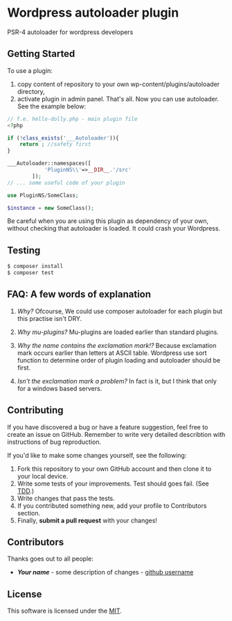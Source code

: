 # Wordpress autoloader plugin
PSR-4 autoloader for wordpress developers
## Getting Started
To use a plugin:
1. copy content of repository to your own wp-content/plugins/autoloader directory,
2. activate plugin in admin panel.
That's all. Now you can use autoloader. See the example below:
```php
// f.e. hello-dolly.php - main plugin file
<?php

if (!class_exists('___Autoloader')){
    return ; //safety first
}

___Autoloader::namespaces([
            'PluginNS\\'=>__DIR__.'/src'
        ]);
// ... some useful code of your plugin

use PluginNS/SomeClass;

$instance = new SomeClass();
```

Be careful when you are using this plugin as dependency of your own, without checking that autoloader is loaded. It could crash your Wordpress.

## Testing

```bash
$ composer install
$ composer test
```

## FAQ: A few words of explanation

1. *Why?* 
Ofcourse, We could use composer autoloader for each plugin but this practise isn't DRY.

2. *Why mu-plugins?*
Mu-plugins are loaded earlier than standard plugins.

3. *Why the name contains the exclamation mark!?*
Because exclamation mark occurs earlier than letters at ASCII table. Wordpress use sort function to determine order of plugin loading and autoloader should be first.

4. *Isn't the exclamation mark a problem?*
In fact is it, but I think that only for a windows based servers.



## Contributing


If you have discovered a bug or have a feature suggestion, feel free to create an issue on GitHub. Remember to write very detailed describtion with instructions of bug reproduction.

If you'd like to make some changes yourself, see the following:

1. Fork this repository to your own GitHub account and then clone it to your local device.
2. Write some tests of your improvements. Test should goes fail. (See [TDD](https://en.wikipedia.org/wiki/Test-driven_development).) 
3. Write changes that pass the tests.
4. If you contributed something new, add your profile to Contributors section.
5. Finally, **submit a pull request** with your changes!

## Contributors
Thanks goes out to all people:

- ***Your name*** - some description of changes - [github username](https://github.com/writ3it)

## License
This software is licensed under the [MIT](https://github.com/writ3it/wordpress-autoloader-plugin/blob/master/LICENSE).
